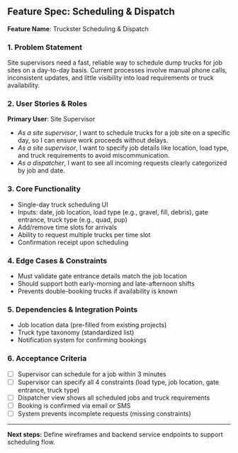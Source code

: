 ## Feature Spec: Scheduling & Dispatch

**Feature Name**: Truckster Scheduling & Dispatch

### 1. Problem Statement
Site supervisors need a fast, reliable way to schedule dump trucks for job sites on a day-to-day basis. Current processes involve manual phone calls, inconsistent updates, and little visibility into load requirements or truck availability.

### 2. User Stories & Roles
**Primary User**: Site Supervisor
- *As a site supervisor*, I want to schedule trucks for a job site on a specific day, so I can ensure work proceeds without delays.
- *As a site supervisor*, I want to specify job details like location, load type, and truck requirements to avoid miscommunication.
- *As a dispatcher*, I want to see all incoming requests clearly categorized by job and date.

### 3. Core Functionality
- Single-day truck scheduling UI
- Inputs: date, job location, load type (e.g., gravel, fill, debris), gate entrance, truck type (e.g., quad, pup)
- Add/remove time slots for arrivals
- Ability to request multiple trucks per time slot
- Confirmation receipt upon scheduling

### 4. Edge Cases & Constraints
- Must validate gate entrance details match the job location
- Should support both early-morning and late-afternoon shifts
- Prevents double-booking trucks if availability is known

### 5. Dependencies & Integration Points
- Job location data (pre-filled from existing projects)
- Truck type taxonomy (standardized list)
- Notification system for confirming bookings

### 6. Acceptance Criteria
- [ ] Supervisor can schedule for a job within 3 minutes
- [ ] Supervisor can specify all 4 constraints (load type, job location, gate entrance, truck type)
- [ ] Dispatcher view shows all scheduled jobs and truck requirements
- [ ] Booking is confirmed via email or SMS
- [ ] System prevents incomplete requests (missing constraints)

---

**Next steps:** Define wireframes and backend service endpoints to support scheduling flow.